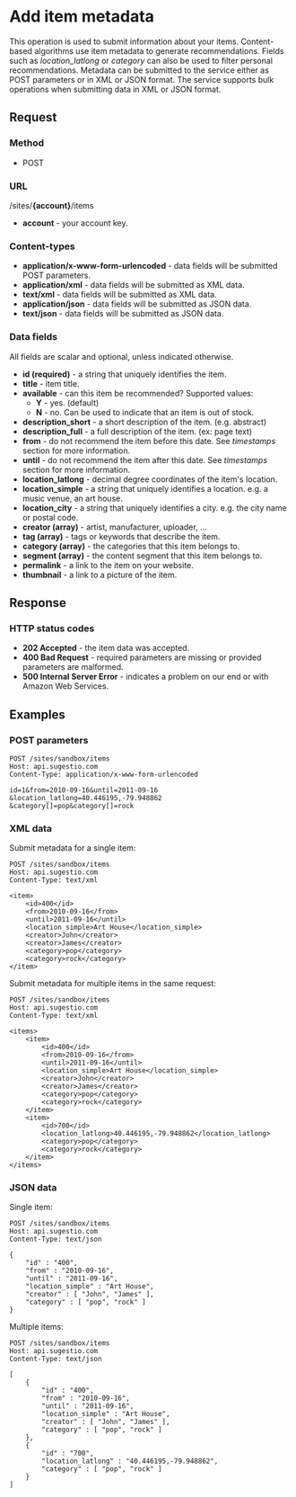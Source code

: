 # Add item metadata

This operation is used to submit information about your items. Content-based algorithms use item metadata to generate recommendations. Fields such as *location_latlong* or *category* can also be used to filter personal recommendations. Metadata can be submitted to the service either as POST parameters or in XML or JSON format. The service supports bulk operations when submitting data in XML or JSON format.

## Request

### Method

* POST

### URL

/sites/**{account}**/items

* **account** - your account key.

### Content-types

* **application/x-www-form-urlencoded** - data fields will be submitted POST parameters.
* **application/xml** - data fields will be submitted as XML data. 
* **text/xml** - data fields will be submitted as XML data. 
* **application/json** - data fields will be submitted as JSON data. 
* **text/json** - data fields will be submitted as JSON data. 

### Data fields

All fields are scalar and optional, unless indicated otherwise.

* **id (required)** - a string that uniquely identifies the item.
* **title** - item title.
* **available** - can this item be recommended? Supported values:
	* **Y** - yes. (default)
	* **N** - no. Can be used to indicate that an item is out of stock.
* **description_short** - a short description of the item. (e.g. abstract)
* **description_full** - a full description of the item. (ex: page text)
* **from** - do not recommend the item before this date. See *timestamps* section for more information.
* **until** - do not recommend the item after this date. See *timestamps* section for more information.
* **location_latlong** - decimal degree coordinates of the item's location.
* **location_simple** - a string that uniquely identifies a location. e.g. a music venue, an art house.
* **location_city** - a string that uniquely identifies a city. e.g. the city name or postal code.
* **creator (array)** - artist, manufacturer, uploader, ...
* **tag (array)** - tags or keywords that describe the item.
* **category (array)** - the categories that this item belongs to.
* **segment (array)** - the content segment that this item belongs to.
* **permalink** - a link to the item on your website.
* **thumbnail** - a link to a picture of the item.

## Response

### HTTP status codes

* **202 Accepted** - the item data was accepted.
* **400 Bad Request** - required parameters are missing or provided parameters are malformed.
* **500 Internal Server Error** - indicates a problem on our end or with Amazon Web Services.

## Examples

### POST parameters

	POST /sites/sandbox/items
	Host: api.sugestio.com		
	Content-Type: application/x-www-form-urlencoded

	id=1&from=2010-09-16&until=2011-09-16
	&location_latlong=40.446195,-79.948862
	&category[]=pop&category[]=rock
	

### XML data

Submit metadata for a single item:

	POST /sites/sandbox/items
	Host: api.sugestio.com		
	Content-Type: text/xml
	
	<item>
		<id>400</id>
		<from>2010-09-16</from>
		<until>2011-09-16</until>
		<location_simple>Art House</location_simple>
		<creator>John</creator>
		<creator>James</creator>
		<category>pop</category>
		<category>rock</category>
	</item>	
	

Submit metadata for multiple items in the same request:

	POST /sites/sandbox/items
	Host: api.sugestio.com		
	Content-Type: text/xml	

	<items>
		<item>
			<id>400</id>
			<from>2010-09-16</from>
			<until>2011-09-16</until>
			<location_simple>Art House</location_simple>
			<creator>John</creator>
			<creator>James</creator>
			<category>pop</category>
			<category>rock</category>
		</item>
		<item>
			<id>700</id>
			<location_latlong>40.446195,-79.948862</location_latlong>			
			<category>pop</category>
			<category>rock</category>
		</item>
	</items>

### JSON data

Single item:

	POST /sites/sandbox/items
	Host: api.sugestio.com		
	Content-Type: text/json
	
	{
		"id" : "400",
		"from" : "2010-09-16",
		"until" : "2011-09-16",
		"location_simple" : "Art House",
		"creator" : [ "John", "James" ],
		"category" : [ "pop", "rock" ]
	}	
	

Multiple items:

	POST /sites/sandbox/items
	Host: api.sugestio.com		
	Content-Type: text/json
	
	[
		{
			"id" : "400",
			"from" : "2010-09-16",
			"until" : "2011-09-16",
			"location_simple" : "Art House",
			"creator" : [ "John", "James" ],
			"category" : [ "pop", "rock" ]
		},
		{
			"id" : "700",
			"location_latlong" : "40.446195,-79.948862",
			"category" : [ "pop", "rock" ]
		}
	]	